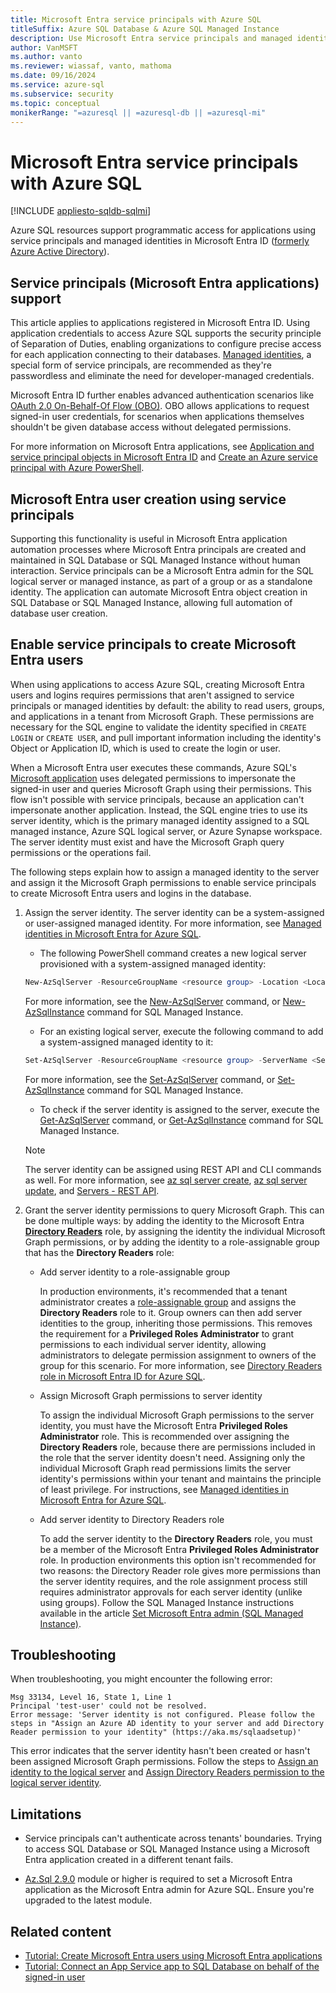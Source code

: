 ```yaml
---
title: Microsoft Entra service principals with Azure SQL
titleSuffix: Azure SQL Database & Azure SQL Managed Instance
description: Use Microsoft Entra service principals and managed identities in Azure SQL Database and Azure SQL Managed Instance
author: VanMSFT
ms.author: vanto
ms.reviewer: wiassaf, vanto, mathoma
ms.date: 09/16/2024
ms.service: azure-sql
ms.subservice: security
ms.topic: conceptual
monikerRange: "=azuresql || =azuresql-db || =azuresql-mi"
---
```


# Microsoft Entra service principals with Azure SQL

[!INCLUDE [appliesto-sqldb-sqlmi](../includes/appliesto-sqldb-sqlmi.md)]

Azure SQL resources support programmatic access for applications using service principals and managed identities in Microsoft Entra ID ([formerly Azure Active Directory](/entra/fundamentals/new-name)).

<a name='service-principal-azure-ad-applications-support'></a>

## Service principals (Microsoft Entra applications) support

This article applies to applications registered in Microsoft Entra ID. Using application credentials to access Azure SQL supports the security principle of Separation of Duties, enabling organizations to configure precise access for each application connecting to their databases. [Managed identities](/entra/identity/managed-identities-azure-resources/overview), a special form of service principals, are recommended as they're passwordless and eliminate the need for developer-managed credentials.

Microsoft Entra ID further enables advanced authentication scenarios like [OAuth 2.0 On-Behalf-Of Flow (OBO)](/entra/identity-platform/v2-oauth2-on-behalf-of-flow). OBO allows applications to request signed-in user credentials, for scenarios when applications themselves shouldn't be given database access without delegated permissions.

For more information on Microsoft Entra applications, see [Application and service principal objects in Microsoft Entra ID](/entra/identity-platform/app-objects-and-service-principals) and [Create an Azure service principal with Azure PowerShell](/powershell/azure/create-azure-service-principal-azureps).

<a name='functionality-of-azure-ad-user-creation-using-service-principals'></a>

## Microsoft Entra user creation using service principals

Supporting this functionality is useful in Microsoft Entra application automation processes where Microsoft Entra principals are created and maintained in SQL Database or SQL Managed Instance without human interaction. Service principals can be a Microsoft Entra admin for the SQL logical server or managed instance, as part of a group or as a standalone identity. The application can automate Microsoft Entra object creation in SQL Database or SQL Managed Instance, allowing full automation of database user creation.

<a name='enable-service-principals-to-create-azure-ad-users'></a>

## Enable service principals to create Microsoft Entra users

When using applications to access Azure SQL, creating Microsoft Entra users and logins requires permissions that aren't assigned to service principals or managed identities by default: the ability to read users, groups, and applications in a tenant from Microsoft Graph. These permissions are necessary for the SQL engine to validate the identity specified in `CREATE LOGIN` or `CREATE USER`, and pull important information including the identity's Object or Application ID, which is used to create the login or user.

When a Microsoft Entra user executes these commands, Azure SQL's [Microsoft application](/troubleshoot/azure/active-directory/verify-first-party-apps-sign-in#application-ids-of-commonly-used-microsoft-applications) uses delegated permissions to impersonate the signed-in user and queries Microsoft Graph using their permissions. This flow isn't possible with service principals, because an application can't impersonate another application. Instead, the SQL engine tries to use its server identity, which is the primary managed identity assigned to a SQL managed instance, Azure SQL logical server, or Azure Synapse workspace. The server identity must exist and have the Microsoft Graph query permissions or the operations fail.

The following steps explain how to assign a managed identity to the server and assign it the Microsoft Graph permissions to enable service principals to create Microsoft Entra users and logins in the database.

1. Assign the server identity. The server identity can be a system-assigned or user-assigned managed identity. For more information, see [Managed identities in Microsoft Entra for Azure SQL](authentication-azure-ad-user-assigned-managed-identity.md).

    - The following PowerShell command creates a new logical server provisioned with a system-assigned managed identity:

    ```powershell
    New-AzSqlServer -ResourceGroupName <resource group> -Location <Location name> -ServerName <Server name> -ServerVersion "12.0" -SqlAdministratorCredentials (Get-Credential) -AssignIdentity
    ```

    For more information, see the [New-AzSqlServer](/powershell/module/az.sql/new-azsqlserver) command, or [New-AzSqlInstance](/powershell/module/az.sql/new-azsqlinstance) command for SQL Managed Instance.

    - For an existing logical server, execute the following command to add a system-assigned managed identity to it:

    ```powershell
    Set-AzSqlServer -ResourceGroupName <resource group> -ServerName <Server name> -AssignIdentity
    ```

    For more information, see the [Set-AzSqlServer](/powershell/module/az.sql/set-azsqlserver) command, or [Set-AzSqlInstance](/powershell/module/az.sql/set-azsqlinstance) command for SQL Managed Instance.

    - To check if the server identity is assigned to the server, execute the [Get-AzSqlServer](/powershell/module/az.sql/get-azsqlserver) command, or [Get-AzSqlInstance](/powershell/module/az.sql/get-azsqlinstance) command for SQL Managed Instance.

    > [!NOTE]  
    > The server identity can be assigned using REST API and CLI commands as well. For more information, see [az sql server create](/cli/azure/sql/server#az-sql-server-create), [az sql server update](/cli/azure/sql/server#az-sql-server-update), and [Servers - REST API](/rest/api/sql/servers).

1. Grant the server identity permissions to query Microsoft Graph. This can be done multiple ways: by adding the identity to the Microsoft Entra [**Directory Readers**](/entra/identity/role-based-access-control/permissions-reference#directory-readers) role, by assigning the identity the individual Microsoft Graph permissions, or by adding the identity to a role-assignable group that has the **Directory Readers** role:

    - Add server identity to a role-assignable group

        In production environments, it's recommended that a tenant administrator creates a [role-assignable group](/entra/identity/role-based-access-control/groups-concept) and assigns the **Directory Readers** role to it. Group owners can then add server identities to the group, inheriting those permissions. This removes the requirement for a **Privileged Roles Administrator** to grant permissions to each individual server identity, allowing administrators to delegate permission assignment to owners of the group for this scenario. For more information, see [Directory Readers role in Microsoft Entra ID for Azure SQL](authentication-aad-directory-readers-role.md).

    - Assign Microsoft Graph permissions to server identity

        To assign the individual Microsoft Graph permissions to the server identity, you must have the Microsoft Entra **Privileged Roles Administrator** role. This is recommended over assigning the **Directory Readers** role, because there are permissions included in the role that the server identity doesn't need. Assigning only the individual Microsoft Graph read permissions limits the server identity's permissions within your tenant and maintains the principle of least privilege. For instructions, see [Managed identities in Microsoft Entra for Azure SQL](authentication-azure-ad-user-assigned-managed-identity.md).

    - Add server identity to Directory Readers role

        To add the server identity to the **Directory Readers** role, you must be a member of the Microsoft Entra  **Privileged Roles Administrator** role. In production environments this option isn't recommended for two reasons: the Directory Reader role gives more permissions than the server identity requires, and the role assignment process still requires administrator approvals for each server identity (unlike using groups). Follow the SQL Managed Instance instructions available in the article [Set Microsoft Entra admin (SQL Managed Instance)](authentication-aad-configure.md?tabs=azure-powershell#provision-azure-ad-admin-sql-managed-instance).

## Troubleshooting

When troubleshooting, you might encounter the following error:

```output
Msg 33134, Level 16, State 1, Line 1
Principal 'test-user' could not be resolved.
Error message: 'Server identity is not configured. Please follow the steps in "Assign an Azure AD identity to your server and add Directory Reader permission to your identity" (https://aka.ms/sqlaadsetup)'
```

This error indicates that the server identity hasn't been created or hasn't been assigned Microsoft Graph permissions. Follow the steps to [Assign an identity to the logical server](authentication-aad-service-principal-tutorial.md#assign-an-identity-to-the-logical-server) and [Assign Directory Readers permission to the logical server identity](authentication-aad-service-principal-tutorial.md#add-server-identity-to-directory-readers-role).

## Limitations

- Service principals can't authenticate across tenants' boundaries. Trying to access SQL Database or SQL Managed Instance using a Microsoft Entra application created in a different tenant fails.

- [Az.Sql 2.9.0](https://www.powershellgallery.com/packages/Az.Sql/2.9.0) module or higher is required to set a Microsoft Entra application as the Microsoft Entra admin for Azure SQL. Ensure you're upgraded to the latest module.

## Related content

- [Tutorial: Create Microsoft Entra users using Microsoft Entra applications](authentication-aad-service-principal-tutorial.md)
- [Tutorial: Connect an App Service app to SQL Database on behalf of the signed-in user](/azure/app-service/tutorial-connect-app-access-sql-database-as-user-dotnet)
